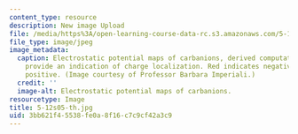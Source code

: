```yaml
---
content_type: resource
description: New image Upload
file: /media/https%3A/open-learning-course-data-rc.s3.amazonaws.com/5-12-organic-chemistry-i-spring-2005/3bb621f45538fe0a8f16c7c9cf42a3c9_5-12s05-th.jpg
file_type: image/jpeg
image_metadata:
  caption: Electrostatic potential maps of carbanions, derived computationally to
    provide an indication of charge localization. Red indicates negative; blue indicates
    positive. (Image courtesy of Professor Barbara Imperiali.)
  credit: ''
  image-alt: Electrostatic potential maps of carbanions.
resourcetype: Image
title: 5-12s05-th.jpg
uid: 3bb621f4-5538-fe0a-8f16-c7c9cf42a3c9
---
```

